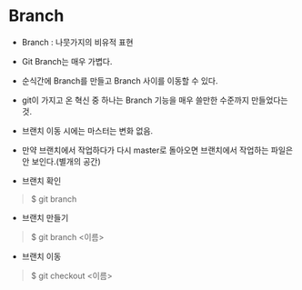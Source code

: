 # Branch

- Branch : 나뭇가지의 비유적 표현
- Git Branch는 매우 가볍다.
- 순식간에 Branch를 만들고 Branch 사이를 이동할 수 있다.
- git이 가지고 온 혁신 중 하나는 Branch 기능을 매우 쓸만한 수준까지 만들었다는 것.
- 브랜치 이동 시에는 마스터는 변화 없음.
- 만약 브랜치에서 작업하다가 다시 master로 돌아오면 브랜치에서 작업하는 파일은 안 보인다.(별개의 공간)



- 브랜치 확인

> $ git branch

- 브랜치 만들기

> $ git branch <이름>

- 브랜치 이동

> $ git checkout <이름>

